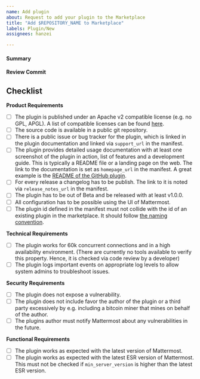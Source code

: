 ```yaml
---
name: Add plugin
about: Request to add your plugin to the Marketplace
title: "Add $REPOSITORY_NAME to Marketplace"
labels: Plugin/New
assignees: hanzei

---
```

<!--
Thank you very for submitting your Plugin! It will go through a review process to make sure it follow the quality standard  of the Marketplace. This process might take a couple of weeks bepending on how many changes are needed.
Read https://developers.mattermost.com/extend/plugins/community-plugin-marketplace/ before submitting your plugin.
-->

#### Summary
<!--
A brief description what your plugin does.
-->

#### Review Commit
<!--
Please link the commit or release that should be used for review.
-->

## Checklist
<!--
Please go trough this checklist and confirm every item. If your plugin doesn't fulfil every item, leave a comment explaining why and if you will fix this.
-->

**Product Requirements**

- [ ] The plugin is published under an Apache v2 compatible license (e.g. no GPL, APGL). A list of compatible licenses can be found [here](https://apache.org/legal/resolved.html#category-a).
- [ ] The source code is available in a public git repository.
- [ ] There is a public issue or bug tracker for the plugin, which is linked in the plugin documentation and linked via `support_url` in the manifest.
- [ ] The plugin provides detailed usage documentation with at least one screenshot of the plugin in action, list of features and a development guide. This is typically a README file or a landing page on the web. The link to the documentation is set as `homepage_url` in the manifest. A great example is the [README of the GitHub plugin](https://github.com/mattermost/mattermost-plugin-github/blob/master/README.md).
- [ ] For every release a changelog has to be publish. The link to it is noted via `release_notes_url` in the manifest.
- [ ] The plugin has to be out of Beta and be released with at least v1.0.0.
- [ ] All configuration has to be possible using the UI of Mattermost.
- [ ] The plugin id defined in the manifest must not collide with the id of an existing plugin in the marketplace. It should follow [the naming convention](https://developers.mattermost.com/extend/plugins/manifest-reference/#id).

**Technical Requirements**

- [ ] The plugin works for 60k concurrent connections and in a high availability environment. (There are currently no tools available to verify this property. Hence, it is checked via code review by a developer)
- [ ] The plugin logs important events on appropriate log levels to allow system admins to troubleshoot issues.

**Security Requirements**

- [ ] The plugin does not expose a vulnerability.
- [ ] The plugin does not include favor the author of the plugin or a third party excessively by e.g. including a bitcoin miner that mines on behalf of the author.
- [ ] The plugins author must notify Mattermost about any vulnerabilities in the future.

**Functional Requirements**

- [ ] The plugin works as expected with the latest version of Mattermost.
- [ ] The plugin works as expected with the latest ESR version of Mattermost. This must not be checked if `min_server_version` is higher than the latest ESR version.
